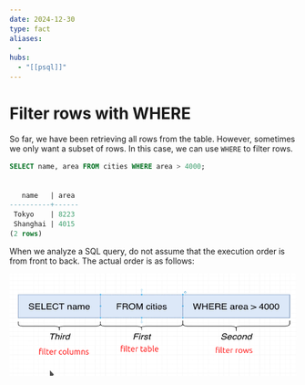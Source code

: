 ```yaml
---
date: 2024-12-30
type: fact
aliases:
  -
hubs:
  - "[[psql]]"
---
```


# Filter rows with WHERE

So far, we have been retrieving all rows from the table. However, sometimes we only want a subset of rows. In this case, we can use `WHERE` to filter rows.

```sql
SELECT name, area FROM cities WHERE area > 4000;


   name   | area 
----------+------
 Tokyo    | 8223
 Shanghai | 4015
(2 rows)
```

When we analyze a SQL query, do not assume that the execution order is from front to back. The actual order is as follows:

![query-order.png](../../assets/imgs/query-order.png)
